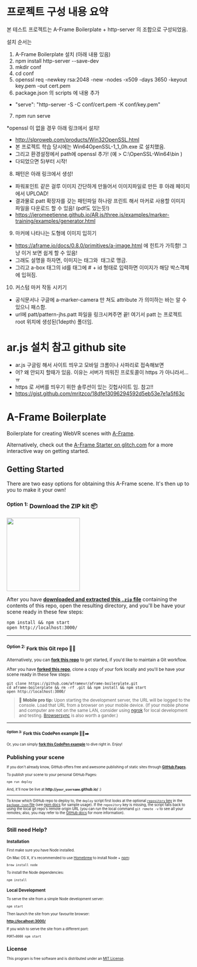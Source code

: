 # 프로젝트 구성 내용 요약
본 테스트 프로젝트는 
A-Frame Boilerplate + http-server 의 조합으로 구성되었음.

설치 순서는 
1) A-Frame Boilerplate 설치 (아래 내용 있음)
2) npm install http-server --save-dev
3) mkdir conf
4) cd conf
5) openssl req -newkey rsa:2048 -new -nodes -x509 -days 3650 -keyout key.pem -out cert.pem
6) package.json 의 scripts 에 내용 추가
- "serve": "http-server -S -C conf/cert.pem -K conf/key.pem"
7) npm run serve

*openssl 이 없을 경우 아래 링크에서 설치!
- http://slproweb.com/products/Win32OpenSSL.html
- 본 프로젝트 학습 당시에는 Win64OpenSSL-1_1_0h.exe 로 설치했음.
- 그리고 환경설정에서 path에 openssl 추가! (예 > C:\OpenSSL-Win64\bin )
- 다되었으면 5)부터 시작!


8) 패턴은 아래 링크에서 생성!
- 파워포인트 같은 걸루 이미지 간단하게 만들어서 이미지파일로 만든 후 아래 페이지에서 UPLOAD!
- 결과물로 patt 확장자를 갖는 패턴파일 하나랑 프린트 해서 마커로 사용할 이미지 파일을 다운로드 할 수 있음! (pdf도 있는듯!)
- https://jeromeetienne.github.io/AR.js/three.js/examples/marker-training/examples/generator.html

9) 마커에 나타나는 도형에 이미지 입히기
- https://aframe.io/docs/0.8.0/primitives/a-image.html 에 힌트가 가득함! 그냥 이거 보면 쉽게 할 수 있음!
- 그래도 설명을 하자면, 이미지는 <a-assets> 태그와 <img> 태그로 맹금.
- 그리고 a-box 태그의 id를 <a-image> 태그에 # + id 형태로 입력하면 이미지가 해당 박스객체에 입혀짐.


10) 커스텀 마커 작동 시키기
<a-marker-camera preset='jhs' type='pattern' url='patt/pattern-jhs.patt'></a-marker-camera>
- 공식문서나 구글에 a-marker-camera 만 쳐도 attribute 가 의미하는 바는 알 수 있으니 패스함.
- url에 patt/pattern-jhs.patt 파일을 링크시켜주면 끝! 여기서 patt 는 프로젝트 root 위치에 생성된(1depth) 폴더임.


# ar.js 설치 참고 github site
- ar.js 구글링 해서 사이트 띄우고 모바일 크롬이나 사파리로 접속해보면
- 어? 왜 안되지 할때가 있음. 이유는 서버가 띄워진 프로토콜이 https 가 아니라서...ㅠ
- https 로 서버를 띄우기 위한 솔루션이 있는 깃헙사이트 임. 참고!!
- https://gist.github.com/mritzco/18dfe13096294592d5eb53e7e1a5f63c

# A-Frame Boilerplate

Boilerplate for creating WebVR scenes with [A-Frame](https://aframe.io).

Alternatively, check out the [A-Frame Starter on
glitch.com](https://glitch.com/~aframe) for a more interactive way on getting
started.

## Getting Started

There are two easy options for obtaining this A-Frame scene. It's then up to you to make it your own!

### <sup>Option 1:</sup> Download the ZIP kit 📦

[<img src="http://i.imgur.com/UVPZoM0.png" width="200">](https://github.com/aframevr/aframe-boilerplate/archive/master.zip)

After you have __[downloaded and extracted this `.zip` file](https://github.com/aframevr/aframe-boilerplate/archive/master.zip)__ containing the contents of this repo, open the resulting directory, and you'll be have your scene ready in these few steps:

    npm install && npm start
    open http://localhost:3000/

<hr>

### <small><sup>Option 2:</sup> Fork this Git repo 🍴🐙

Alternatively, you can __[fork this repo](https://github.com/aframevr/aframe-boilerplate/fork)__ to get started, if you'd like to maintain a Git workflow.

After you have __[forked this repo](https://github.com/aframevr/aframe-boilerplate/fork)__, clone a copy of your fork locally and you'll be have your scene ready in these few steps:

    git clone https://github.com/aframevr/aframe-boilerplate.git
    cd aframe-boilerplate && rm -rf .git && npm install && npm start
    open http://localhost:3000/

> :iphone: **Mobile pro tip:** Upon starting the development server, the URL will be logged to the console. Load that URL from a browser on your mobile device. (If your mobile phone and computer are not on the same LAN, consider using [ngrok](https://ngrok.com/) for local development and testing. [Browsersync](https://www.browsersync.io/) is also worth a gander.)

<hr>

### <small><sup>Option 3:</sup> Fork this CodePen example 🍴💾✒️

Or, you can simply __[fork this CodePen example](http://codepen.io/team/mozvr/pen/BjygdO?editors=100)__ to dive right in. Enjoy!


## Publishing your scene

If you don't already know, GitHub offers free and awesome publishing of static sites through __[GitHub Pages](https://pages.github.com/)__.

To publish your scene to your personal GitHub Pages:

    npm run deploy

And, it'll now be live at __http://`your_username`.github.io/__ :)

<hr>

To know which GitHub repo to deploy to, the `deploy` script first looks at the optional [`repository` key](https://docs.npmjs.com/files/package.json#repository) in the [`package.json` file](package.json) (see [npm docs](https://docs.npmjs.com/files/package.json#repository) for sample usage). If the `repository` key is missing, the script falls back to using the local git repo's remote origin URL (you can run the local command `git remote -v` to see all your remotes; also, you may refer to the [GitHub docs](https://help.github.com/articles/about-remote-repositories/) for more information).

<hr>

## Still need Help?

### Installation

First make sure you have Node installed.

On Mac OS X, it's recommended to use [Homebrew](http://brew.sh/) to install Node + [npm](https://www.npmjs.com):

    brew install node

To install the Node dependencies:

    npm install


### Local Development

To serve the site from a simple Node development server:

    npm start

Then launch the site from your favourite browser:

[__http://localhost:3000/__](http://localhost:3000/)

If you wish to serve the site from a different port:

    PORT=8000 npm start


## License

This program is free software and is distributed under an [MIT License](LICENSE).
